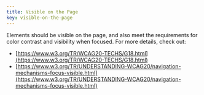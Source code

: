 ```yaml
---
title: Visible on the Page
key: visible-on-the-page
---
```


Elements should be visible on the page, and also meet the requirements for color contrast and visibility when focused. For more details, check out:

- [https://www.w3.org/TR/WCAG20-TECHS/G18.html](https://www.w3.org/TR/WCAG20-TECHS/G18.html)
- [https://www.w3.org/TR/UNDERSTANDING-WCAG20/navigation-mechanisms-focus-visible.html](https://www.w3.org/TR/UNDERSTANDING-WCAG20/navigation-mechanisms-focus-visible.html)
